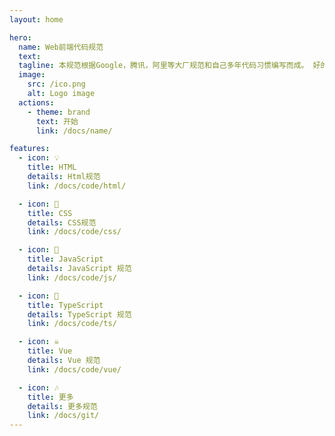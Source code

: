 ```yaml
---
layout: home

hero:
  name: Web前端代码规范
  text:
  tagline: 本规范根据Google，腾讯，阿里等大厂规范和自己多年代码习惯编写而成。 好的代码规范不仅可以保证代码干净整洁还可以极大的降低代码出错的概率。
  image:
    src: /ico.png
    alt: Logo image
  actions:
    - theme: brand
      text: 开始
      link: /docs/name/

features:
  - icon: 💡
    title: HTML
    details: Html规范
    link: /docs/code/html/

  - icon: 🌈
    title: CSS
    details: CSS规范
    link: /docs/code/css/

  - icon: 👑
    title: JavaScript
    details: JavaScript 规范
    link: /docs/code/js/

  - icon: 👕
    title: TypeScript
    details: TypeScript 规范
    link: /docs/code/ts/

  - icon: ☠
    title: Vue
    details: Vue 规范
    link: /docs/code/vue/

  - icon: 🎶
    title: 更多
    details: 更多规范
    link: /docs/git/
---
```

